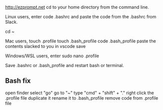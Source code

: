 http://ezprompt.net
cd to your home directory from the command line.

Linux users, enter code .bashrc and paste the code from the .bashrc from Slack.

cd ~

 Mac users, 
 touch .profile
 touch .bash_profile
 code .bash_profile
 paste the contents slacked to you in vscode
 save
 
 Windows/WSL users, enter 
 sudo nano .profile 


Save .bashrc or .bash_profile and restart bash or terminal.


## Bash fix

open finder
select "go"
go to "~"
type "cmd" + "shift" + "."
right click the .profile file
duplicate it
rename it to .bash_profile
remove code from .profile file












